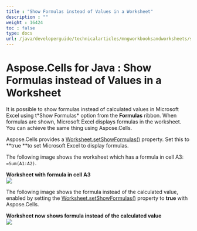 ```yaml
---
title : "Show Formulas instead of Values in a Worksheet" 
description : "" 
weight : 16424 
toc : false
type: docs
url: /java/developerguide/technicalarticles/mngworkbooksandworksheets/show+formulas+instead+of+values+in+a+worksheet/
---
```


# Aspose.Cells for Java : Show Formulas instead of Values in a Worksheet


It is possible to show formulas instead of calculated values in Microsoft Excel using t\*Show Formulas\* option from the **Formulas** ribbon. When formulas are shown, Microsoft Excel displays formulas in the worksheet. You can achieve the same thing using Aspose.Cells.

Aspose.Cells provides a [Worksheet.setShowFormulas()](https://apireference.aspose.com/java/cells/com.aspose.cells/worksheet#ShowFormulas) property. Set this to **true **to set Microsoft Excel to display formulas.

The following image shows the worksheet which has a formula in cell A3: `=Sum(A1:A2)`.

**Worksheet with formula in cell A3**  
![](https://docs2.aspose.com/cells/java/attachments/5276657/5473040.png)

The following image shows the formula instead of the calculated value, enabled by setting the [Worksheet.setShowFormulas()](https://apireference.aspose.com/java/cells/com.aspose.cells/worksheet#ShowFormulas) property to **true** with Aspose.Cells.

**Worksheet now shows formula instead of the calculated value**  
![](https://docs2.aspose.com/cells/java/attachments/5276657/5473041.png)


